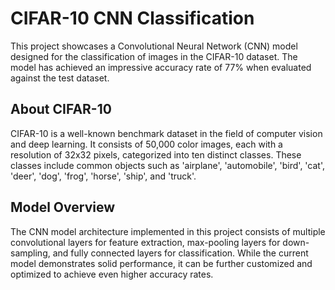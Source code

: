 # CIFAR-10 CNN Classification

This project showcases a Convolutional Neural Network (CNN) model designed for the classification of images in the CIFAR-10 dataset.
The model has achieved an impressive accuracy rate of 77% when evaluated against the test dataset.

## About CIFAR-10

CIFAR-10 is a well-known benchmark dataset in the field of computer vision and deep learning. It consists of 50,000 color images, each with a resolution of 32x32 pixels,
categorized into ten distinct classes. These classes include common objects such as 'airplane', 'automobile', 'bird', 'cat', 'deer', 'dog', 'frog', 'horse', 'ship', and 'truck'.

## Model Overview

The CNN model architecture implemented in this project consists of multiple convolutional layers for feature extraction, max-pooling layers for down-sampling, and fully connected layers for classification.
While the current model demonstrates solid performance, it can be further customized and optimized to achieve even higher accuracy rates.

